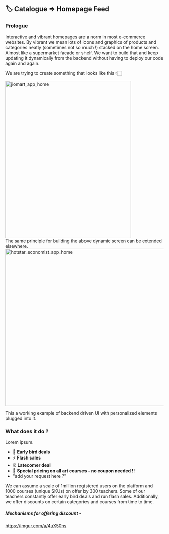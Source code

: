## 🏷️ Catalogue => Homepage Feed


### Prologue

Interactive and vibrant homepages are a norm in most e-commerce websites. By vibrant we mean lots of icons and graphics of products and categories neatly (sometimes not so much !) stacked on the home screen. Almost like a supermarket facade or shelf. We want to build that and keep updating it dynamically from the backend without having to deploy our code again and again. 

We are trying to create something that looks like this 👇🏻


<img src="https://lh3.googleusercontent.com/d/1MaxSvGc4vUTpsI5nJru6pcRAdTR7uyHk" width="400" height="500" alt="jiomart_app_home"/>

</br>
The same principle for building the above dynamic screen can be extended elsewhere.

<img src="https://lh3.googleusercontent.com/d/1T73ovpdbhft7rygyOf_d43FmraR1z4O2" width="650" height="500" alt="hotstar_economist_app_home"/>




This a working example of backend driven UI with personalized elements plugged into it.

### What does it do ?

Lorem ipsum. 

- 🦅 **Early bird deals**
- ⚡️ **Flash sales**
- ⏰ **Latecomer deal**
- 💫 **Special pricing on all art courses - no coupon needed !!**
- "add your request here ?"


We can assume a scale of 1million registered users on the platform and 1000 courses (unique SKUs) on offer by 300 teachers. Some of our teachers constantly offer early bird deals and run flash sales. Additionally, we offer discounts on certain categories and courses from time to time.


##### Mechanisms for offering discount -


https://imgur.com/a/4uX50hs
